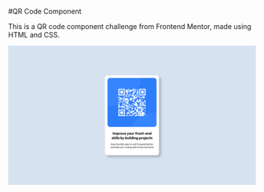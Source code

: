 #QR Code Component

This is a QR code component challenge from Frontend Mentor, made using HTML and CSS.<br/>

![My Image](images/img-1.png)
